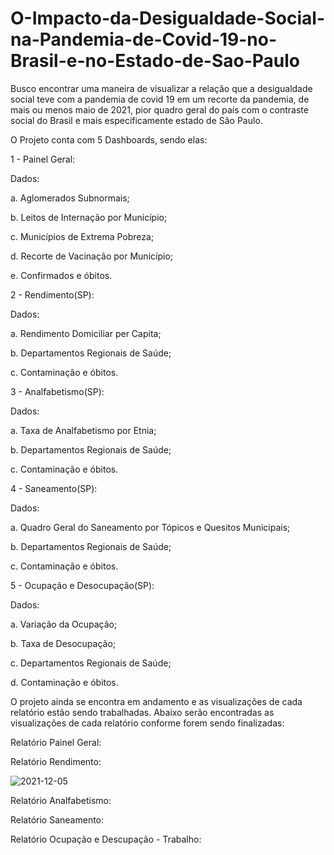 # O-Impacto-da-Desigualdade-Social-na-Pandemia-de-Covid-19-no-Brasil-e-no-Estado-de-Sao-Paulo

Busco encontrar uma maneira de visualizar a relação que a desigualdade social teve com a pandemia de covid 19 em um recorte da pandemia, de mais ou menos maio de 2021, pior quadro geral do país com o contraste social do Brasil e mais especificamente estado de São Paulo.

O Projeto conta com 5 Dashboards, sendo elas:

1 - Painel Geral:

Dados:

a. Aglomerados Subnormais;

b. Leitos de Internação por Município;

c. Municípios de Extrema Pobreza;

d. Recorte de Vacinação por Município;

e. Confirmados e óbitos.
    
    
2 - Rendimento(SP):

Dados:

a. Rendimento Domiciliar per Capita;

b. Departamentos Regionais de Saúde;

c. Contaminação e óbitos.


3 - Analfabetismo(SP):

Dados:

a. Taxa de Analfabetismo por Etnia;

b. Departamentos Regionais de Saúde;

c. Contaminação e óbitos.
    
    
4 - Saneamento(SP):

Dados:

a. Quadro Geral do Saneamento por Tópicos e Quesitos Municipais;

b. Departamentos Regionais de Saúde;

c. Contaminação e óbitos.
    
    
5 - Ocupação e Desocupação(SP):

Dados:

a. Variação da Ocupação;

b. Taxa de Desocupação;

c. Departamentos Regionais de Saúde;

d. Contaminação e óbitos.
    
O projeto ainda se encontra em andamento e as visualizações de cada relatório estão sendo trabalhadas. Abaixo serão encontradas as visualizações de cada relatório conforme forem sendo finalizadas:

Relatório Painel Geral:

Relatório Rendimento:

![2021-12-05](https://user-images.githubusercontent.com/90016924/144757628-c2d22c47-90a8-46e6-b12d-fbe854aee83e.png)

Relatório Analfabetismo:

Relatório Saneamento:

Relatório Ocupação e Descupação - Trabalho:

